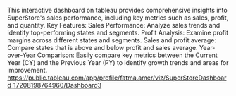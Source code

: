 This interactive dashboard on tableau provides comprehensive insights into SuperStore's sales performance, including key metrics such as sales, profit, and quantity.
Key Features:
Sales Performance: Analyze sales trends and identify top-performing states and segments.
Profit Analysis: Examine profit margins across different states and segments.
Sales and profit average: Compare states that is above and below profit and sales average.
Year-over-Year Comparison: Easily compare key metrics between the Current Year (CY) and the Previous Year (PY) to identify growth trends and areas for improvement.
https://public.tableau.com/app/profile/fatma.amer/viz/SuperStoreDashboard_17208198764960/Dashboard3
